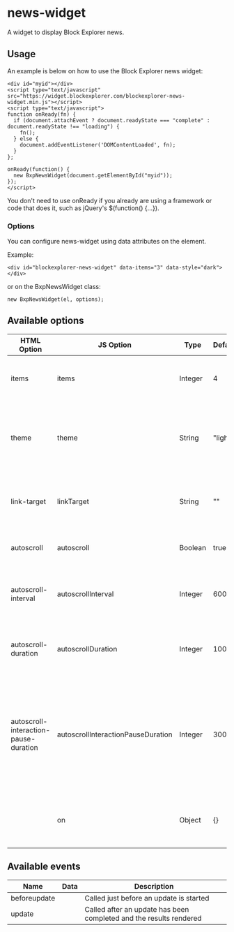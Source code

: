 news-widget
===========

A widget to display Block Explorer news.

## Usage

An example is below on how to use the Block Explorer news widget:

```
<div id="myid"></div>
<script type="text/javascript" src="https://widget.blockexplorer.com/blockexplorer-news-widget.min.js"></script>
<script type="text/javascript">
function onReady(fn) {
  if (document.attachEvent ? document.readyState === "complete" : document.readyState !== "loading") {
    fn();
  } else {
    document.addEventListener('DOMContentLoaded', fn);
  }
};

onReady(function() {
  new BxpNewsWidget(document.getElementById("myid"));
});
</script>
```

You don't need to use onReady if you already are using a framework or code that does it, such as jQuery's $(function() {...}).

### Options

You can configure news-widget using data attributes on the element.

Example:

```
<div id="blockexplorer-news-widget" data-items="3" data-style="dark"></div>
```

or on the BxpNewsWidget class:

```
new BxpNewsWidget(el, options);
```

## Available options

| HTML Option | JS Option |Type | Default | Description |
|-------------|-----------|-----|---------|-------------|
|items|items|Integer|4|How many news items are displayed before scrolling|
|theme|theme|String|"light"|The theme of the widget. Set to "none" to display all CSS (so you can customize it yourself).|
|link-target|linkTarget|String|""|Where to open the linked item: _blank, _self, _parent, _top, framename|
|autoscroll|autoscroll|Boolean|true|Sets whether the content should autoscroll|
|autoscroll-interval|autoscrollInterval|Integer|6000|The amount of time between autoscrolling (in miliseconds)|
|autoscroll-duration|autoscrollDuration|Integer|1000|The amount of time it takes to scroll from one item to the next (in milliseconds)|
|autoscroll-interaction-pause-duration|autoscrollInteractionPauseDuration|Integer|3000|The amount of time to pause scrolling after the mouse leaves from hovering, or in the case of mobile when the user swipes/scrolls (in milliseconds)|
||on|Object|{}|Events to configure on initialization. E.g. on: {"eventname": fn}|

## Available events
|Name|Data|Description|
|----|----|-----------|
|beforeupdate||Called just before an update is started|
|update||Called after an update has been completed and the results rendered|
